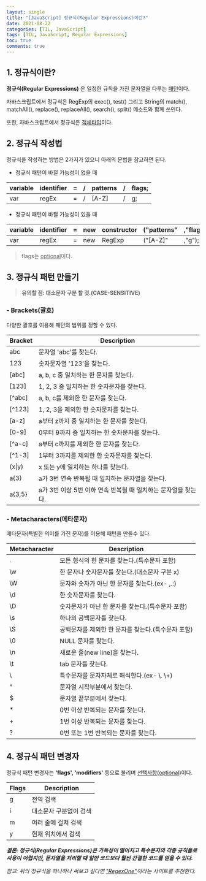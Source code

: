 ```yaml
---
layout: single
title: "[JavaScript] 정규식(Regular Expressions)이란?"
date: 2021-08-22
categories: [TIL, JavaScript]
tags: [TIL, JavaScript, Regular Expressions]
toc: true
comments: true
---
```


## 1. 정규식이란?
**정규식(Regular Expressions)** 은 일정한 규칙을 가진 문자열을 다루는 <u>패턴</u>이다. 

자바스크립트에서 정규식은 RegExp의 exec(), test() 그리고 String의 match(), matchAll(), replace(), replaceAll(), search(), split() 메소드와 함께 쓰인다.

또한, 자바스크립트에서 정규식은 <u>객체타입</u>이다. 


## 2. 정규식 작성법
정규식을 작성하는 방법은 2가지가 있으니 아래의 문법을 참고하면 된다. 

- 정규식 패턴이 바뀔 가능성이 없을 때 

variable | identifier | = | / | patterns | / | flags;
--- | --- | --- | --- | --- | --- | ---
var | regEx | = | / | [A-Z] | / | g;

- 정규식 패턴이 바뀔 가능성이 있을 때 

variable | identifier | = | new | constructor | ("patterns" | ,"flags");
--- | --- | --- | --- | --- | --- | ---
var | regEx | = | new | RegExp | ("[A-Z]" | ,"g");

> flags는 <u>optional</u>이다. 


## 3. 정규식 패턴 만들기
> **유의할 점: 대소문자 구분 할 것.(CASE-SENSITIVE)**

### - Brackets(괄호)
다양한 괄호를 이용해 패턴의 범위를 정할 수 있다. 

Bracket | Description
--- | ---
abc | 문자열 'abc'를 찾는다. 
123 | 숫자문자열 '123'을 찾는다.
[abc] | a, b, c 중 일치하는 한 문자를 찾는다. 
[123] | 1, 2, 3 중 일치하는 한 숫자문자를 찾는다. 
[^abc] | a, b, c를 제외한 한 문자를 찾는다. 
[^123] | 1, 2, 3을 제외한 한 숫자문자를 찾는다.
[a-z] | a부터 z까지 중 일치하는 한 문자를 찾는다. 
[0-9] | 0부터 9까지 중 일치하는 한 숫자문자를 찾는다. 
[^a-c] | a부터 c까지를 제외한 한 문자를 찾는다. 
[^1-3] | 1부터 3까지를 제외한 한 숫자문자를 찾는다. 
(x\|y) | x 또는 y에 일치하는 하나를 찾는다. 
a{3} | a가 3번 연속 반복될 때 일치하는 문자열을 찾는다.
a{3,5} | a가 3번 이상 5번 이하 연속 반복될 때 일치하는 문자열을 찾는다. 

### - Metacharacters(메타문자)
메타문자(특별한 의미를 가진 문자)를 이용해 패턴을 만들수 있다. 

Metacharacter | Description
--- | ---
. | 모든 형식의 한 문자를 찾는다.(특수문자 포함)
\w | 한 문자나 숫자문자를 찾는다.(대소문자 구분 x)
\W | 문자와 숫자가 아닌 한 문자를 찾는다.(ex- ,.:)
\d | 한 숫자문자를 찾는다.
\D | 숫자문자가 아닌 한 문자를 찾는다.(특수문자 포함) 
\s | 하나의 공백문자를 찾는다.
\S | 공백문자를 제외한 한 문자를 찾는다.(특수문자 포함)
\0 | NULL 문자를 찾는다.
\n | 새로운 줄(new line)을 찾는다. 
\t | tab 문자를 찾는다. 
\ | 특수문자를 문자자체로 해석한다.(ex- \\. \\+)
^ | 문자열 시작부분에서 찾는다.
$ | 문자열 끝부분에서 찾는다.
\* | 0번 이상 반복되는 문자를 찾는다.
\+ | 1번 이상 반복되는 문자를 찾는다.
? | 0번 또는 1번 반복되는 문자를 찾는다.


## 4. 정규식 패턴 변경자 
정규식 패턴 변경자는 **'flags', 'modifiers'** 등으로 불리며 <u>선택사항(optional)</u>이다.

Flags | Description
--- | ---
g | 전역 검색
i | 대소문자 구분없이 검색
m | 여러 줄에 걸쳐 검색
y | 현재 위치에서 검색

***결론: 정규식(Regular Expressions)은 가독성이 떨어지고 특수문자와 각종 규칙들로 사용이 어렵지만, 문자열을 처리할 때 일반 코드보다 훨씬 간결한 코드를 얻을 수 있다.***

*참고: 위의 정규식을 하나하나 써보고 싶다면 ["RegexOne"](https://regexone.com/lesson/introduction_abcs)이라는 사이트를 추천한다.*
